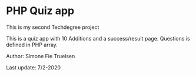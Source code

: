 # PHP Quiz app

This is my second Techdegree project

This is a quiz app with 10 Additions and a success/result page. Questions is defined in PHP array.

Author: Simone Fie Truelsen 

Last update: 7/2-2020